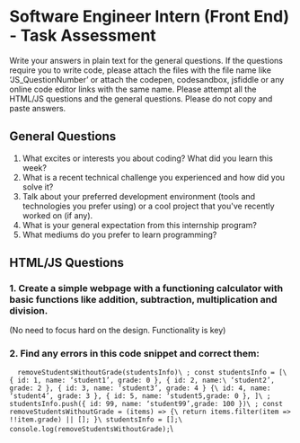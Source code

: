 # Software Engineer Intern (Front End) - Task Assessment
Write your answers in plain text for the general questions. If the questions require you to write code, please attach the files with the file name like ‘JS_QuestionNumber’ or attach the codepen, codesandbox, jsfiddle or any online code editor links with the same name. Please attempt all the HTML/JS questions and the general questions. Please do not copy and paste answers.

## General Questions
1. What excites or interests you about coding? What did you learn this week? 
2. What is a recent technical challenge you experienced and how did you solve it? 
3. Talk about your preferred development environment (tools and technologies you prefer using) or a cool project that you've recently worked on (if any). 
4. What is your general expectation from this internship program? 
5. What mediums do you prefer to learn programming?

## HTML/JS Questions
### 1. Create a simple webpage with a functioning calculator with basic functions like addition, subtraction, multiplication and division. 
(No need to focus hard on the design. Functionality is key) 

### 2. Find any errors in this code snippet and correct them:

``  
removeStudentsWithoutGrade(studentsInfo)\
; const studentsInfo = [\
{ id: 1, name: ‘student1’, grade: 0 }, { id: 2, name:\
‘student2’, grade: 2 }, { id: 3, name: ‘student3’, grade: 4 } {\
id: 4, name: ‘student4’, grade: 3 }, { id: 5, name: ‘student5,grade: 0 }, ]\
; studentsInfo.push({ id: 99, name: ‘student99’,grade: 100 })\
; const removeStudentsWithoutGrade = (items) => {\
return items.filter(item => !!item.grade) || []; }\
studentsInfo = [];\
console.log(removeStudentsWithoutGrade); ``\
